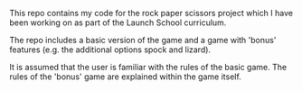 This repo contains my code for the rock paper scissors project which I have been working on as part of the Launch School curriculum. 

The repo includes a basic version of the game and a game with 'bonus' features (e.g. the additional options spock and lizard). 

It is assumed that the user is familiar with the rules of the basic game. The rules of the 'bonus' game are explained within the game itself.